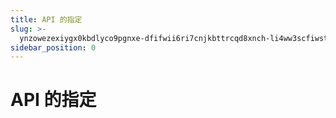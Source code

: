 ```yaml
---
title: API 的指定
slug: >-
  ynzowezexiygx0kbdlyco9pgnxe-dfifwii6ri7cnjkbttrcqd8xnch-li4ww3scfiwstrkg1ggcm8qhnlh-s5orwsmp0ihcaukduoncs2n9nfc-s5orws
sidebar_position: 0
---
```



# API 的指定

